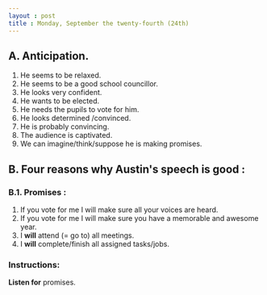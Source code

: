 ```yaml
---
layout : post
title : Monday, September the twenty-fourth (24th)
---
```


## A. Anticipation.

1. He seems to be relaxed.
2. He seems to be a good school councillor.
3. He looks very confident.
4. He wants to be elected.
5. He needs the pupils to vote for him.
6. He looks determined /convinced.
7. He is probably convincing.
8. The audience is captivated.
9. We can imagine/think/suppose he is making promises.

## B. Four reasons why Austin's speech is good :

### B.1. Promises :

1. If you vote for me I will make sure all your voices are heard.
2. If you vote for me I will make sure you have a memorable and awesome year.
3. I **will** attend (= go to) all meetings.
4. I **will** complete/finish all assigned tasks/jobs.

### Instructions:
**Listen for** promises.  
